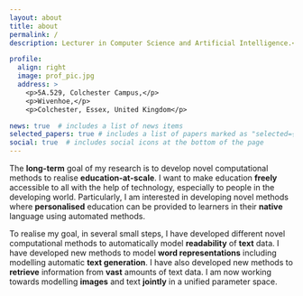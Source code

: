 ```yaml
---
layout: about
title: about
permalink: /
description: Lecturer in Computer Science and Artificial Intelligence.<br> <a href="https://www.essex.ac.uk/departments/computer-science-and-electronic-engineering">School of Computer Science and Electronic Engineering</a>. <br> <a href="https://www.essex.ac.uk/">University of Essex</a>.

profile:
  align: right
  image: prof_pic.jpg
  address: >
    <p>5A.529, Colchester Campus,</p>
    <p>Wivenhoe,</p>
    <p>Colchester, Essex, United Kingdom</p>

news: true  # includes a list of news items
selected_papers: true # includes a list of papers marked as "selected={true}"
social: true  # includes social icons at the bottom of the page
---
```

The **long-term** goal of my research is to develop novel computational methods to realise **education-at-scale**.
I want to make education **freely** accessible to all with the help of technology, especially to people in the developing world. Particularly, I am interested
in developing novel methods where **personalised** education can be provided to learners in their **native** language using automated methods.

To realise my goal, in several small steps, I have developed different novel computational methods to automatically model **readability** of **text** data.
I have developed new methods to model **word representations** including modelling automatic **text generation**. I have also developed new methods to **retrieve** information from **vast** amounts of text data. I am now working
towards modelling **images** and text **jointly** in a unified parameter space.